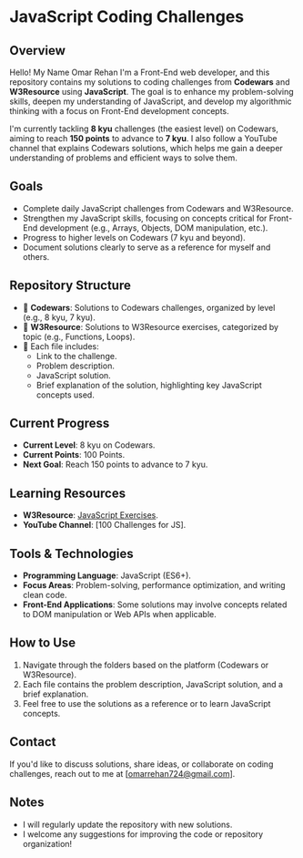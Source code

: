 # JavaScript Coding Challenges

## Overview
Hello! My Name Omar Rehan  I'm a Front-End web developer, and this repository contains my solutions to coding challenges from **Codewars** and **W3Resource** using **JavaScript**. The goal is to enhance my problem-solving skills, deepen my understanding of JavaScript, and develop my algorithmic thinking with a focus on Front-End development concepts.

I'm currently tackling **8 kyu** challenges (the easiest level) on Codewars, aiming to reach **150 points** to advance to **7 kyu**. I also follow a YouTube channel that explains Codewars solutions, which helps me gain a deeper understanding of problems and efficient ways to solve them.

## Goals
- Complete daily JavaScript challenges from Codewars and W3Resource.
- Strengthen my JavaScript skills, focusing on concepts critical for Front-End development (e.g., Arrays, Objects, DOM manipulation, etc.).
- Progress to higher levels on Codewars (7 kyu and beyond).
- Document solutions clearly to serve as a reference for myself and others.

## Repository Structure
- 📁 **Codewars**: Solutions to Codewars challenges, organized by level (e.g., 8 kyu, 7 kyu).
- 📁 **W3Resource**: Solutions to W3Resource exercises, categorized by topic (e.g., Functions, Loops).
- 📝 Each file includes:
  - Link to the challenge.
  - Problem description.
  - JavaScript solution.
  - Brief explanation of the solution, highlighting key JavaScript concepts used.

## Current Progress
- **Current Level**: 8 kyu on Codewars.
- **Current Points**: 100 Points.
- **Next Goal**: Reach 150 points to advance to 7 kyu.

## Learning Resources
- **W3Resource**: [JavaScript Exercises](https://www.w3resource.com/javascript-exercises/).
- **YouTube Channel**: [100 Challenges for JS].

## Tools & Technologies
- **Programming Language**: JavaScript (ES6+).
- **Focus Areas**: Problem-solving, performance optimization, and writing clean code.
- **Front-End Applications**: Some solutions may involve concepts related to DOM manipulation or Web APIs when applicable.

## How to Use
1. Navigate through the folders based on the platform (Codewars or W3Resource).
2. Each file contains the problem description, JavaScript solution, and a brief explanation.
3. Feel free to use the solutions as a reference or to learn JavaScript concepts.

## Contact
If you'd like to discuss solutions, share ideas, or collaborate on coding challenges, reach out to me at [omarrehan724@gmail.com].

## Notes
- I will regularly update the repository with new solutions.
- I welcome any suggestions for improving the code or repository organization!